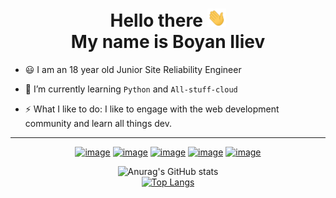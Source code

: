 <div align="center">
  <h1> Hello there <img src="https://github.com/ABSphreak/ABSphreak/blob/master/gifs/Hi.gif" width="30px"> <br>My name is Boyan Iliev</h1>
</div>

- 😃 I am an 18 year old Junior Site Reliability Engineer

- 🌱 I’m currently learning `Python` and `All-stuff-cloud`

- ⚡ What I like to do: I like to engage with the web development community and learn all things dev.

---
<div align="center">
  
  [![image](https://img.shields.io/badge/LinkedIn-0077B5?style=for-the-badge&logo=linkedin&logoColor=white)](https://www.linkedin.com/in/boyan-iliev-b65384217/) [![image](https://img.shields.io/badge/dev.to-0A0A0A?style=for-the-badge&logo=devdotto&logoColor=white)](https://dev.to/boiliev)
  [![image](https://img.shields.io/badge/Twitter-1DA1F2?style=for-the-badge&logo=twitter&logoColor=white)](https://twitter.com/bo-iliev)
  [![image](https://img.shields.io/badge/Facebook-1877F2?style=for-the-badge&logo=facebook&logoColor=white)](https://www.facebook.com/boyan44iliev/)
  [![image](https://img.shields.io/badge/Instagram-E4405F?style=for-the-badge&logo=instagram&logoColor=white)](https://www.instagram.com/bo_iliev21/)
  
</div>

<div align="center">
  
![Anurag's GitHub stats](https://github-readme-stats.vercel.app/api?username=bo-iliev&show_icons=true&theme=radical)
  <br>
  [![Top Langs](https://github-readme-stats.vercel.app/api/top-langs/?username=bo-iliev&show_icons=true&theme=radical&layout=compact)](https://github.com/anuraghazra/github-readme-stats)

</div>
